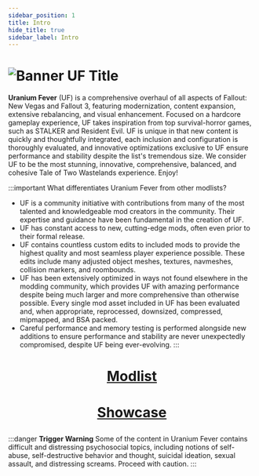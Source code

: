 ```yaml
---
sidebar_position: 1
title: Intro
hide_title: true
sidebar_label: Intro
---
```


# ![Banner UF Title](https://github.com/user-attachments/assets/0c750cbf-ca4f-4cb3-ae68-f4c8cc08931c)

**Uranium Fever** (UF) is a comprehensive overhaul of all aspects of Fallout: New Vegas and Fallout 3, featuring modernization, content expansion, extensive rebalancing, and visual enhancement. Focused on a hardcore gameplay experience, UF takes inspiration from top survival-horror games, such as STALKER and Resident Evil. UF is unique in that new content is quickly and thoughtfully integrated, each inclusion and configuration is thoroughly evaluated, and innovative optimizations exclusive to UF ensure performance and stability despite the list's tremendous size. We consider UF to be the most stunning, innovative, comprehensive, balanced, and cohesive Tale of Two Wastelands experience. Enjoy!

:::important What differentiates Uranium Fever from other modlists?
- UF is a community initiative with contributions from many of the most talented and knowledgeable mod creators in the community. Their expertise and guidance have been fundamental in the creation of UF.
- UF has constant access to new, cutting-edge mods, often even prior to their formal release.
- UF contains countless custom edits to included mods to provide the highest quality and most seamless player experience possible. These edits include many adjusted object meshes, textures, navmeshes, collision markers, and roombounds.
- UF has been extensively optimized in ways not found elsewhere in the modding community, which provides UF with amazing performance despite being much larger and more comprehensive than otherwise possible. Every single mod asset included in UF has been evaluated and, when appropriate, reprocessed, downsized, compressed, mipmapped, and BSA packed.
- Careful performance and memory testing is performed alongside new additions to ensure performance and stability are never unexpectedly compromised, despite UF being ever-evolving.
:::

# <p align="center"> [Modlist](https://loadorderlibrary.com/lists/uranium-fever) </p>
# <p align="center"> [Showcase](https://uraniumfever.net/docs/userinterface/) </p>

:::danger **Trigger Warning**
Some of the content in Uranium Fever contains difficult and distressing psychosocial topics, including notions of self-abuse, self-destructive behavior and thought, suicidal ideation, sexual assault, and distressing screams. Proceed with caution.
:::
